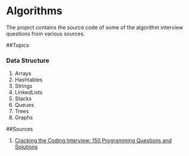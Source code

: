 Algorithms
==========

The project contains the source code of some of the algorithm interview questions from various sources.


##Topics

### Data Structure
1. Arrays
2. Hashtables
3. Strings
4. LinkedLists
5. Stacks
6. Queues
7. Trees
8. Graphs
   
   
##Sources
1. [Cracking the Coding Interview: 150 Programming Questions and Solutions]


[Cracking the Coding Interview: 150 Programming Questions and Solutions]: http://www.amazon.com/Cracking-Coding-Interview-Programming-Questions/dp/098478280X

